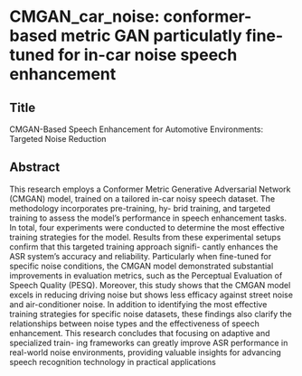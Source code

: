 # CMGAN_car_noise: conformer-based metric GAN particulatly fine-tuned for in-car noise speech enhancement

## Title
CMGAN-Based Speech Enhancement for Automotive Environments: Targeted Noise Reduction

## Abstract
This research employs a Conformer Metric Generative Adversarial Network (CMGAN) model, trained on a tailored in-car noisy speech dataset. The methodology incorporates pre-training, hy- brid training, and targeted training to assess the model’s performance in speech enhancement tasks. In total, four experiments were conducted to determine the most effective training strategies for the model. Results from these experimental setups confirm that this targeted training approach signifi- cantly enhances the ASR system’s accuracy and reliability. Particularly when fine-tuned for specific noise conditions, the CMGAN model demonstrated substantial improvements in evaluation metrics, such as the Perceptual Evaluation of Speech Quality (PESQ). Moreover, this study shows that the CMGAN model excels in reducing driving noise but shows less efficacy against street noise and air-conditioner noise. In addition to identifying the most effective training strategies for specific noise datasets, these findings also clarify the relationships between noise types and the effectiveness of speech enhancement. This research concludes that focusing on adaptive and specialized train- ing frameworks can greatly improve ASR performance in real-world noise environments, providing valuable insights for advancing speech recognition technology in practical applications
